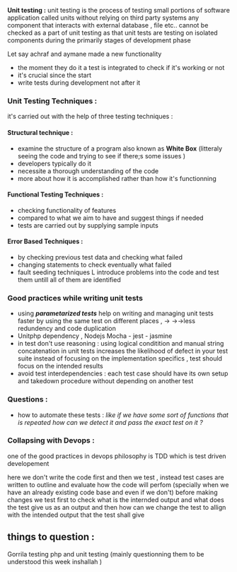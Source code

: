 **Unit testing :**
unit testing is the process of testing small portions of software application called units without relying on third party systems
any component that interacts with external database , file etc.. cannot be checked as a  part of unit testing as that unit tests are testing on isolated components during the primarily stages of development phase


Let say achraf and aymane made a new functionality 

* the moment they do it a test is integrated to check if it's working or not 
* it's crucial since the start 
* write tests during development not after it 
### Unit Testing Techniques :
it's carried out with the help of three testing techniques :
#### Structural technique :
* examine the structure of a program also known as **White Box** (litteraly seeing the code and trying to see if there;s some issues )
* developers typically do it 
* necessite a thorough understanding of the code 
* more about how it is accomplished rather than how it's functionning 
#### Functional Testing Techniques :
* checking functionality of features 
* compared to what we aim to have and suggest things if needed 
* tests are carried out by supplying sample inputs 
#### Error Based Techniques :
* by checking previous test data and checking what failed
* changing statements to check eventually what failed 
* fault seeding techniques L introduce problems into the code and test them untill all of them are identified 
### Good practices while writing unit tests 
* using ***parametarized tests*** help on writing and managing unit tests faster by using the same test on different places , -> ->->less redundency and code duplication 
* Unitphp dependency , Nodejs Mocha - jest - jasmine 
* in test don't use reasoning : 
  using logical conditition and manual string concatenation in unit tests increases  the likelihood of defect in your test suite 
  instead of focusing on the implementation specifics , test should focus on the intended results 
* avoid test interdependencies :
  each test case should have its own setup and takedown procedure without depending on another test 

### Questions :
* how to automate these tests :
*like if we have some sort of functions that is repeated how can we detect it and pass the exact test on it ?*


### Collapsing with Devops :
one of the good practices in devops philosophy is TDD which is test driven developement 


here we don't write the code first and then we test , instead test cases are written to outline and evaluate how the code will perfom (specially when we have an already existing code base and even if we don't) before making changes we test first to check what is the internded output and what does the test give us as an output and then how can we change the test to allign with the intended output that the test shall give


## things to question : 
Gorrila testing 
php and unit testing 
(mainly questionning them to be understood this week inshallah )

